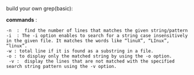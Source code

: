 build your own grep(basic):

 **commands** :
    
    -n  :  find the number of lines that matches the given string/pattern 
    -i  : The -i option enables to search for a string case insensitively in the given file. It matches the words like “linuX”, “LInux”, “linux”.  
    -w : total line if it is found as a substring in a file.
    -o : to display only the matched string by using the -o option. 
     -v :  display the lines that are not matched with the specified search string pattern using the -v option. 
     
